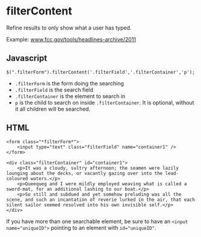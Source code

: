 filterContent
=======

Refine results to only show what a user has typed.

Example: www.fcc.gov/tools/headlines-archive/2011

Javascript
----------

	$(".filterForm").filterContent('.filterField','.filterContainer','p');

- `.filterForm` is the form doing the searching
- `.filterField` is the search field
- `.filterContainer` is the element to search in
- `p` is the child to search on inside `.filterContainer`. It is optional, without it all children will be searched.

HTML
----

	<form class="*filterForm*">
		<input type="text" class="filterField" name="container1" />
	</form>

	<div class="filterContainer" id="container1">
		<p>It was a cloudy, sultry afternoon; the seamen were lazily lounging about the decks, or vacantly gazing over into the lead-coloured waters.</p>
		<p>Queequeg and I were mildly employed weaving what is called a sword-mat, for an additional lashing to our boat.</p>
		<p>So still and subdued and yet somehow preluding was all the scene, and such an incantation of reverie lurked in the air, that each silent sailor seemed resolved into his own invisible self.</p>
	</div>

If you have more than one searchable element, be sure to have an `<input name="uniqueID">` pointing to an element with `id="uniqueID"`.